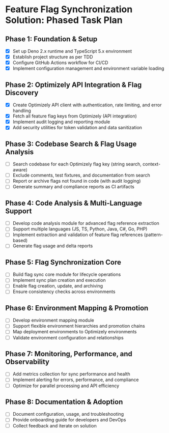 # Feature Flag Synchronization Solution: Phased Task Plan

## Phase 1: Foundation & Setup
- [x] Set up Deno 2.x runtime and TypeScript 5.x environment
- [x] Establish project structure as per TDD
- [x] Configure GitHub Actions workflow for CI/CD
- [x] Implement configuration management and environment variable loading

## Phase 2: Optimizely API Integration & Flag Discovery
- [x] Create Optimizely API client with authentication, rate limiting, and error handling
- [x] Fetch all feature flag keys from Optimizely (API integration)
- [x] Implement audit logging and reporting module
- [x] Add security utilities for token validation and data sanitization

## Phase 3: Codebase Search & Flag Usage Analysis
- [ ] Search codebase for each Optimizely flag key (string search, context-aware)
- [ ] Exclude comments, test fixtures, and documentation from search
- [ ] Report or archive flags not found in code (with audit logging)
- [ ] Generate summary and compliance reports as CI artifacts

## Phase 4: Code Analysis & Multi-Language Support
- [ ] Develop code analysis module for advanced flag reference extraction
- [ ] Support multiple languages (JS, TS, Python, Java, C#, Go, PHP)
- [ ] Implement extraction and validation of feature flag references (pattern-based)
- [ ] Generate flag usage and delta reports

## Phase 5: Flag Synchronization Core
- [ ] Build flag sync core module for lifecycle operations
- [ ] Implement sync plan creation and execution
- [ ] Enable flag creation, update, and archiving
- [ ] Ensure consistency checks across environments

## Phase 6: Environment Mapping & Promotion
- [ ] Develop environment mapping module
- [ ] Support flexible environment hierarchies and promotion chains
- [ ] Map deployment environments to Optimizely environments
- [ ] Validate environment configuration and relationships

## Phase 7: Monitoring, Performance, and Observability
- [ ] Add metrics collection for sync performance and health
- [ ] Implement alerting for errors, performance, and compliance
- [ ] Optimize for parallel processing and API efficiency

## Phase 8: Documentation & Adoption
- [ ] Document configuration, usage, and troubleshooting
- [ ] Provide onboarding guide for developers and DevOps
- [ ] Collect feedback and iterate on solution
